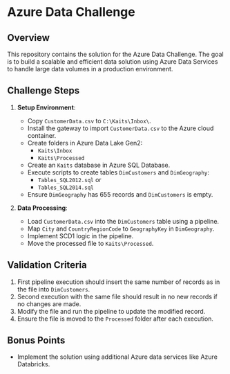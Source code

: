# Azure Data Challenge

## Overview
This repository contains the solution for the Azure Data Challenge. The goal is to build a scalable and efficient data solution using Azure Data Services to handle large data volumes in a production environment.

## Challenge Steps

1. **Setup Environment**:
   - Copy `CustomerData.csv` to `C:\Kaits\Inbox\`.
   - Install the gateway to import `CustomerData.csv` to the Azure cloud container.
   - Create folders in Azure Data Lake Gen2:
     - `Kaits\Inbox`
     - `Kaits\Processed`
   - Create an `Kaits` database in Azure SQL Database.
   - Execute scripts to create tables `DimCustomers` and `DimGeography`:
     - `Tables_SQL2012.sql` or
     - `Tables_SQL2014.sql`
   - Ensure `DimGeography` has 655 records and `DimCustomers` is empty.

2. **Data Processing**:
   - Load `CustomerData.csv` into the `DimCustomers` table using a pipeline.
   - Map `City` and `CountryRegionCode` to `GeographyKey` in `DimGeography`.
   - Implement SCD1 logic in the pipeline.
   - Move the processed file to `Kaits\Processed`.

## Validation Criteria
1. First pipeline execution should insert the same number of records as in the file into `DimCustomers`.
2. Second execution with the same file should result in no new records if no changes are made.
3. Modify the file and run the pipeline to update the modified record.
4. Ensure the file is moved to the `Processed` folder after each execution.

## Bonus Points
- Implement the solution using additional Azure data services like Azure Databricks.



